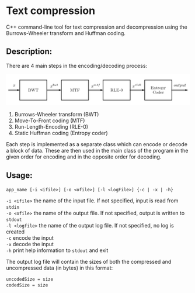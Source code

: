 # Text compression

C++ command-line tool for text compression and decompression using the Burrows-Wheeler transform and Huffman coding.

## Description:

There are 4 main steps in the encoding/decoding process: 

<img src="images/coding.jpg" alt="" width="800"/>

1. Burrows-Wheeler transform (BWT)
2. Move-To-Front coding (MTF) 
3. Run-Length-Encoding (RLE-0) 
4. Static Huffman coding (Entropy coder)

Each step is implemented as a separate class which can encode or decode a block of data. 
These are then used in the main class of the program in the given order for encoding and in the opposite order for decoding.

## Usage:

`app_name [-i <ifile>] [-o <ofile>] [-l <logFile>] {-c | -x | -h}`

`-i <ifile>` the name of the input file. If not specified, input is read from `stdin`\
`-o <ofile>` the name of the output file. If not specified, output is written to `stdout`\
`-l <logfile>` the name of the output log file. If not specified, no log is created\
`-c` encode the input\
`-x` decode the input\
`-h` print help information to `stdout` and exit

The output log file will contain the sizes of both the compressed and uncompressed data (in bytes) in this format:

```
uncodedSize = size
codedSize = size
```

